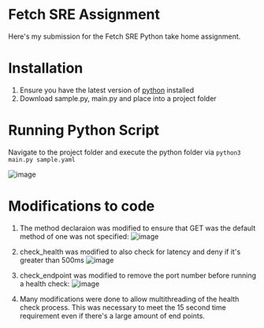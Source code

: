 # Fetch SRE Assignment
Here's my submission for the Fetch SRE Python take home assignment. 

# Installation
1. Ensure you have the latest version of [python](https://www.python.org/downloads/) installed
2. Download sample.py, main.py and place into a project folder

# Running Python Script
Navigate to the project folder and execute the python folder via `python3 main.py sample.yaml`

![image](https://github.com/user-attachments/assets/d5548dfd-509d-47ad-bb12-1425f3207d93)

# Modifications to code
1. The method declaraion was modified to ensure that GET was the default method of one was not specified:
![image](https://github.com/user-attachments/assets/b934c0ff-acc2-46b1-a7fe-e931c38643a9)

2. check_health was modified to also check for latency and deny if it's greater than 500ms
![image](https://github.com/user-attachments/assets/0d01a833-c11a-4936-b529-e0a0d63917e0)

3. check_endpoint was modified to remove the port number before running a health check:
![image](https://github.com/user-attachments/assets/137d04c9-ef28-49fd-8ad7-58c60dfd0100)

4. Many modifications were done to allow multithreading of the health check process. This was necessary to meet the 15 second time requirement even if there's a large amount of end points.
